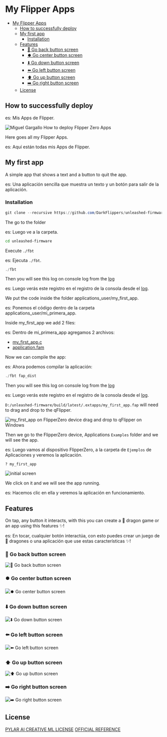 # My Flipper Apps

- [My Flipper Apps](#my-flipper-apps)
  - [How to successfully deploy](#how-to-successfully-deploy)
  - [My first app](#my-first-app)
    - [Installation](#installation)
  - [Features](#features)
    - [🔄 Go back button screen](#-go-back-button-screen)
    - [⏺️ Go center button screen](#️-go-center-button-screen)
    - [⬇️ Go down button screen](#️-go-down-button-screen)
    - [⬅️ Go left button screen](#️-go-left-button-screen)
    - [⬆️ Go up button screen](#️-go-up-button-screen)
    - [➡️ Go right button screen](#️-go-right-button-screen)
  - [License](#license)

## How to successfully deploy

es: Mis Apps de Flipper.

![Miguel Gargallo How to deploy Flipper Zero Apps](https://repository-images.githubusercontent.com/659406324/9c80b562-0837-4187-87c7-74663e6b0d1b)

Here goes all my Flipper Apps.

es: Aquí están todas mis Apps de Flipper.

## My first app

A simple app that shows a text and a button to quit the app.

es: Una aplicación sencilla que muestra un texto y un botón para salir de la aplicación.

### Installation

```powershell
git clone --recursive https://github.com/DarkFlippers/unleashed-firmware
```

The go to the folder

es: Luego ve a la carpeta.

```bash
cd unleashed-firmware
```

Execute `./fbt`

es: Ejecuta `./fbt`.


```powershell
./fbt
```

Then you will see this log on console log from the [log](./other/01.log)

es: Luego verás este registro en el registro de la consola desde el [log](./other/01.log).

We put the code inside the folder applications_user/my_first_app.

es: Ponemos el código dentro de la carpeta applications_user/mi_primera_app.

Inside my_first_app we add 2 files:

es: Dentro de mi_primera_app agregamos 2 archivos:

- [my_first_app.c](./my_first_app/my_first_app.c)
- [application.fam](./my_first_app/application.fam)

Now we can compile the app:

es: Ahora podemos compilar la aplicación:

```powershell
./fbt fap_dist
```

Then you will see this log on console log from the [log](./other/02.log)

es: Luego verás este registro en el registro de la consola desde el [log](./other/02.log).

`D:/unleashed-firmware/build/latest/.extapps/my_first_app.fap` will need to drag and drop to the qFlipper.

![my_first_app on FlipperZero device drag and drop to qFlipper on Windows](https://github.com/miguelgargallo/flipperzero/assets/5947268/edeef69d-c199-44b8-95bb-6ec34da50cf8)

Then we go to the FlipperZero device, Applications `Examples` folder and we will see the app.

es: Luego vamos al dispositivo FlipperZero, a la carpeta de `Ejemplos` de Aplicaciones y veremos la aplicación.

`? my_first_app`

![initial screen](https://github.com/miguelgargallo/flipperzero/assets/5947268/6489b090-f3dc-4e11-8e71-3f15df953508)


We click on it and we will see the app running.

es: Hacemos clic en ella y veremos la aplicación en funcionamiento.

## Features
On  tap, any button it interacts, with this you can create a 🐉 dragon game or an app using this features ✨!

es: En tocar, cualquier botón interactúa, con esto puedes crear un juego de 🐉 dragones o una aplicación que use estas características ✨!

### 🔄 Go back button screen
![🔄 Go back button screen](https://github.com/miguelgargallo/flipperzero/assets/5947268/6a770138-e112-4eba-b6e4-42a982d5b88b)
### ⏺️ Go center button screen
![⏺️ Go center button screen](https://github.com/miguelgargallo/flipperzero/assets/5947268/16898974-d275-47e3-9e75-3125b525e02d)
### ⬇️ Go down button screen
![⬇️ Go down button screen](https://github.com/miguelgargallo/flipperzero/assets/5947268/4d091dc5-1b42-4245-9db6-94e7a31d11d1)
### ⬅️ Go left button screen
![⬅️ Go left button screen](https://github.com/miguelgargallo/flipperzero/assets/5947268/7145b41d-be90-472b-a835-daa7bff2cfcd)
### ⬆️ Go up button screen
![⬆️ Go up button screen](https://github.com/miguelgargallo/flipperzero/assets/5947268/611605f4-b26f-4715-875e-f5d93e2e0af4)
### ➡️ Go right button screen
![➡️ Go right button screen](https://github.com/miguelgargallo/flipperzero/assets/5947268/20ab20f1-7a43-479e-b852-9a8f3636f557)

## License

[PYLAR AI CREATIVE ML LICENSE](License.md)
[OFFICIAL REFERENCE](https://huggingface.co/spaces/superdatas/LICENSE)
